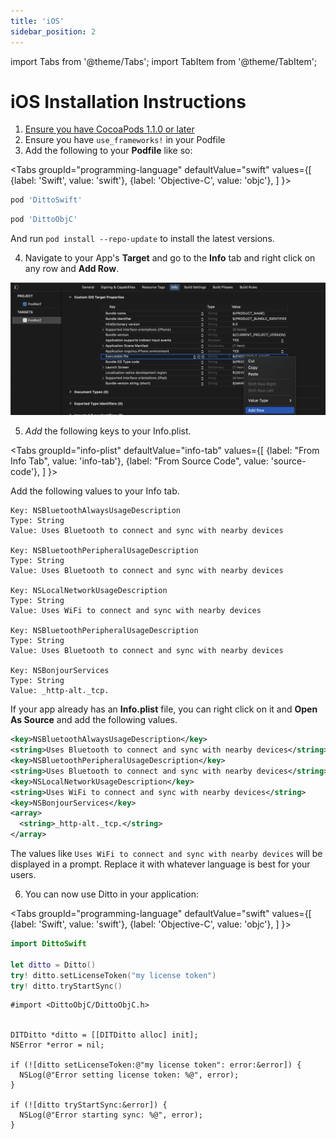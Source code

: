 ```yaml
---
title: 'iOS'
sidebar_position: 2
---
```


import Tabs from '@theme/Tabs';
import TabItem from '@theme/TabItem';

# iOS Installation Instructions

1. [Ensure you have CocoaPods 1.1.0 or later](https://guides.cocoapods.org/using/getting-started.html)
2. Ensure you have `use_frameworks!` in your Podfile
3. Add the following to your __Podfile__ like so:

<Tabs
  groupId="programming-language"
  defaultValue="swift"
  values={[
    {label: 'Swift', value: 'swift'},
    {label: 'Objective-C', value: 'objc'},
  ]
}>
<TabItem value="swift">

```ruby
pod 'DittoSwift'
```

</TabItem>
<TabItem value="objc">

```ruby
pod 'DittoObjC'
```

</TabItem>
</Tabs>

And run `pod install --repo-update` to install the latest versions.

4. Navigate to your App's __Target__ and go to the __Info__ tab and right click on any row and __Add Row__.

![XCode 13 Info Plist Edit](./xcode13-infoplist.png)

5. _Add_ the following keys to your Info.plist. 

<Tabs
groupId="info-plist"
  defaultValue="info-tab"
  values={[
    {label: "From Info Tab", value: 'info-tab'},
    {label: "From Source Code", value: 'source-code'},
  ]
}>

<TabItem value="info-tab">

Add the following values to your Info tab.

```
Key: NSBluetoothAlwaysUsageDescription
Type: String
Value: Uses Bluetooth to connect and sync with nearby devices

Key: NSBluetoothPeripheralUsageDescription
Type: String
Value: Uses Bluetooth to connect and sync with nearby devices

Key: NSLocalNetworkUsageDescription
Type: String
Value: Uses WiFi to connect and sync with nearby devices

Key: NSBluetoothPeripheralUsageDescription
Type: String
Value: Uses Bluetooth to connect and sync with nearby devices

Key: NSBonjourServices
Type: String
Value: _http-alt._tcp.
```

</TabItem>
<TabItem value="source-code">

If your app already has an __Info.plist__ file, you can right click on it and __Open As Source__ and add the following values.

```xml title=Info.plist
<key>NSBluetoothAlwaysUsageDescription</key>
<string>Uses Bluetooth to connect and sync with nearby devices</string>
<key>NSBluetoothPeripheralUsageDescription</key>
<string>Uses Bluetooth to connect and sync with nearby devices</string>
<key>NSLocalNetworkUsageDescription</key>
<string>Uses WiFi to connect and sync with nearby devices</string>
<key>NSBonjourServices</key>
<array>
  <string>_http-alt._tcp.</string>
</array>
```

</TabItem>

</Tabs>

The values like `Uses WiFi to connect and sync with nearby devices` will be displayed in a prompt. Replace it with whatever language is best for your users.

6. You can now use Ditto in your application:

<Tabs
  groupId="programming-language"
  defaultValue="swift"
  values={[
    {label: 'Swift', value: 'swift'},
    {label: 'Objective-C', value: 'objc'},
  ]
}>
<TabItem value="swift">

```swift
import DittoSwift

let ditto = Ditto()
try! ditto.setLicenseToken("my license token")
try! ditto.tryStartSync()
```

</TabItem>
<TabItem value="objc">

```objc
#import <DittoObjC/DittoObjC.h>


DITDitto *ditto = [[DITDitto alloc] init];
NSError *error = nil;

if (![ditto setLicenseToken:@"my license token": error:&error]) {
  NSLog(@"Error setting license token: %@", error);
}

if (![ditto tryStartSync:&error]) {
  NSLog(@"Error starting sync: %@", error);
}
```

</TabItem>
</Tabs>